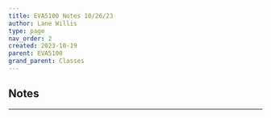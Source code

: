 ```yaml
---
title: EVA5100 Notes 10/26/23
author: Lane Willis
type: page
nav_order: 2
created: 2023-10-19
parent: EVA5100
grand_parent: Classes
---
```


## Notes

---

